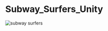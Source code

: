 # Subway_Surfers_Unity

![subway surfers](https://github.com/HamaRegaya/Subway_Surfers_Unity/assets/80206931/898cad5d-92b9-42ad-9a6f-49502b0e5314)

